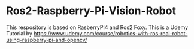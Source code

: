 # Ros2-Raspberry-Pi-Vision-Robot
This respository is based on RasberryPi4 and Ros2 Foxy.
This is a Udemy Tutorial by <Muhammad Luqman>
https://www.udemy.com/course/robotics-with-ros-real-robot-using-raspberry-pi-and-opencv/